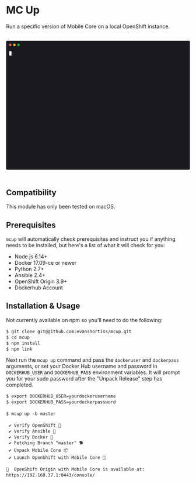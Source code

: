 # MC Up

Run a specific version of Mobile Core on a local OpenShift instance.

<p align="center">
	<br>
	<img width="700" src="mcup.svg">
	<br>
	<br>
</p>

## Compatibility

This module has only been tested on macOS.

## Prerequisites

`mcup` will automatically check prerequisites and instruct you if anything needs
to be installed, but here's a list of what it will check for you:

* Node.js 6.14+
* Docker 17.09-ce or newer
* Python 2.7+
* Ansible 2.4+
* OpenShift Origin 3.9+
* Dockerhub Account

## Installation & Usage

Not currently available on npm so you'll need to do the following:

```
$ git clone git@github.com:evanshortiss/mcup.git
$ cd mcup
$ npm install
$ npm link
```

Next run the `mcup up` command and pass the `dockeruser` and `dockerpass`
arguments, or set your Docker Hub username and password in `DOCKERHUB_USER`
and `DOCKERHUB_PASS` environment variables. It will prompt you for your sudo
password after the "Unpack Release" step has completed.

```
$ export DOCKERHUB_USER=yourdockerusername
$ export DOCKERHUB_PASS=yourdockerpassword

$ mcup up -b master

 ✔ Verify OpenShift 🔴
 ✔ Verify Ansible 🤖
 ✔ Verify Docker 🐳
 ✔ Fetching Branch "master" 🐕
 ✔ Unpack Mobile Core 📦
 ✔ Launch OpenShift with Mobile Core 📲

📱  OpenShift Origin with Mobile Core is available at: https://192.168.37.1:8443/console/

```
